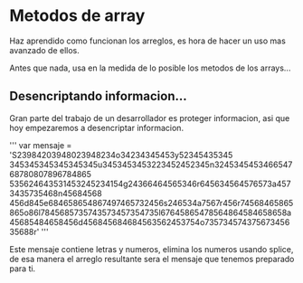 # Metodos de array

Haz aprendido como funcionan los arreglos, es hora de hacer un uso mas avanzado de ellos.

Antes que nada, usa en la medida de lo posible los metodos de los arrays...

## Desencriptando informacion...

Gran parte del trabajo de un desarrollador es proteger informacion, asi que hoy empezaremos a desencriptar informacion.


'''
var mensaje = 'S23984203948023948234o34234345453y52345435345 345345345345345345u3453453453223452452345n324534545346654768780807896784865 535624643531453245234154g24366464565346r645634564576573a4573435735468n45684568 456d845e684658654867497465732456s246534a7567r456r74568465865865o86l7845685735743573457354735l67645865478564864584658658a45685484658456d456845684684563562453754o73573457437567345635688r'
'''

Este mensaje contiene letras y numeros, elimina los numeros usando splice, de esa manera el arreglo resultante sera el mensaje que tenemos preparado para ti.
